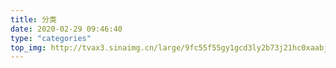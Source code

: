 ```yaml
---
title: 分类
date: 2020-02-29 09:46:40
type: "categories"
top_img: http://tvax3.sinaimg.cn/large/9fc55f55gy1gcd3ly2b73j21hc0xaabj.jpg
---
```

